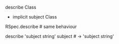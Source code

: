 describe Class
  - implicit subject Class

RSpec.describe # same behaviour

describe 'subject string'
subject # -> 'subject string'
